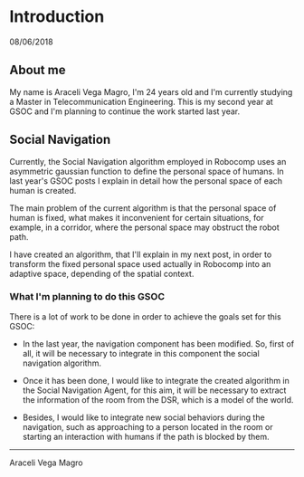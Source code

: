 # Introduction

08/06/2018

## About me

My name is Araceli Vega Magro, I'm 24 years old and I'm currently studying a Master in Telecommunication Engineering. This is my second year at GSOC and I'm planning to continue the work started last year.

## Social Navigation

Currently, the Social Navigation algorithm employed in Robocomp uses an asymmetric gaussian function to define the personal space of humans. In last year's GSOC posts I explain in detail how the personal space of each human is created.

The main problem of the current algorithm is that the personal space of human is fixed, what makes it inconvenient for certain situations, for example, in a corridor, where the personal space may obstruct the robot path. 

I have created an algorithm, that I'll explain in my next post, in order to transform the fixed personal space used actually in Robocomp into an adaptive space, depending of the spatial context. 


### What I'm planning to do this GSOC

There is a lot of work to be done in order to achieve the goals set for this GSOC:

* In the last year, the navigation component has been modified. So, first of all, it will be necessary to integrate in this component the social navigation algorithm.

* Once it has been done, I would like to integrate the created algorithm in the Social Navigation Agent, for this aim, it will be necessary to extract the information of the room from the DSR, which is a model of the world.
 
* Besides, I would like to integrate new social behaviors during the navigation, such as approaching to a person located in the room or starting an interaction with humans if the path is blocked by them.

* * *
Araceli Vega Magro




